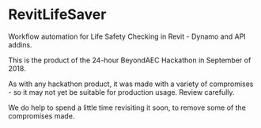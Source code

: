 # RevitLifeSaver
Workflow automation for Life Safety Checking in Revit - Dynamo and API addins.

This is the product of the 24-hour BeyondAEC Hackathon in September of 2018.

As with any hackathon product, it was made with a variety of compromises - so it may not yet be suitable for production usage. Review carefully.

We do help to spend a little time revisiting it soon, to remove some of the compromises made.
